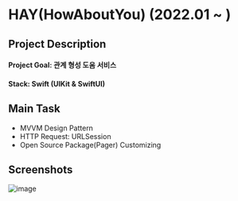 # HAY(HowAboutYou) (2022.01 ~ )

## Project Description
#### Project Goal: 관계 형성 도움 서비스
#### Stack: Swift (UIKit & SwiftUI)

## Main Task
- MVVM Design Pattern
- HTTP Request: URLSession
- Open Source Package(Pager) Customizing

## Screenshots
![image](https://user-images.githubusercontent.com/64010987/170946397-350db20f-7de4-4b0b-b4f2-f72f1f3cbbfe.png)
